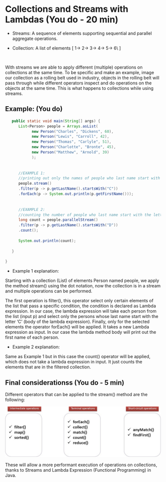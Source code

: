 # Collections and Streams with Lambdas (You do - 20 min)

* Streams: A sequence of elements supporting sequential and parallel
aggregate operations.

* Collection: A list of elements \[ 1-\> 2-\> 3-\> 4-\> 5-\> 6\ ]

 

With streams we are able to apply different (multiple) operations on
collections at the same time. To be specific and make an example, image
our collection as a rolling belt used in industry, objects in the
rolling belt will pass through while different operators inspect and do
operations on the objects at the same time. This is what happens to
collections while using streams.

## Example: (You do)

```java
   public static void main(String[] args) {
      List<Person> people = Arrays.asList(
            new Person("Charles", "Dickens", 60),
            new Person("Lewis", "Carroll", 42),
            new Person("Thomas", "Carlyle", 51),
            new Person("Charlotte", "Bronte", 45),
            new Person("Matthew", "Arnold", 39)
            );


      //EXAMPLE 1:
      //printing out only the names of people who last name start with the letter C
      people.stream()
      .filter(p -> p.getLastName().startsWith("C"))
      .forEach(p -> System.out.println(p.getFirstName()));
      
      
      //EXAMPLE 2:
      //counting the number of people who last name start with the letter D
      long count = people.parallelStream()
      .filter(p -> p.getLastName().startsWith("D"))
      .count();
      
      System.out.println(count);

   }

}
```

* Example 1 explanation:

Starting with a collection (List) of elements Person named people, we
apply the method stream() using the dot notation, now the collection is
in a stream and multiple operations can be performed.

The first operation is filter(), this operator select only certain
elements of the list that pass a specific condition, the condition is
declared as Lambda expression. In our case, the lambda expression will
take each person from the list (input p) and select only the persons whose last
name start with the letter ‘C’ (body of the lambda expression).
Finally, only for the selected elements the operator forEach() will be
applied. It takes a new Lambda expression as input. In our case the
lambda method body will print out the first name of each person.

* Example 2 explanation:

Same as Example 1 but in this case the count() operator will be applied,
which does not take a lambda expression in input. It just counts the
elements that are in the filtered collection.


## Final considerationss (You do - 5 min)


Different operators that can be applied to the stream() method are the
following:


<span style="mso-no-proof:yes">![](FunctionalProgrammingLessonPlan.fld/image014.png)</span>


These will allow a more performant execution of operations on
collections, thanks to Streams and Lambda Expression (Functional
Programming) in Java.
